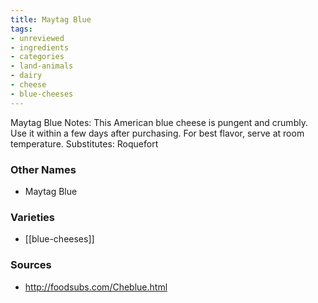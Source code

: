 ```yaml
---
title: Maytag Blue
tags:
- unreviewed
- ingredients
- categories
- land-animals
- dairy
- cheese
- blue-cheeses
---
```

Maytag Blue Notes: This American blue cheese is pungent and crumbly. Use it within a few days after purchasing. For best flavor, serve at room temperature. Substitutes: Roquefort

### Other Names

* Maytag Blue

### Varieties

* [[blue-cheeses]]

### Sources
* http://foodsubs.com/Cheblue.html
